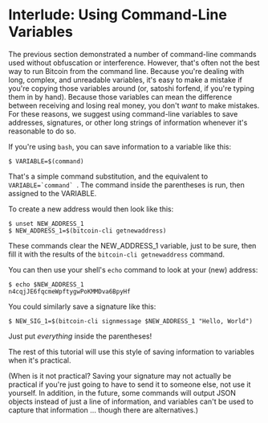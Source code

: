 # Interlude: Using Command-Line Variables 

The previous section demonstrated a number of command-line commands used without obfuscation or interference. However, that's often not the best way to run Bitcoin from the command line. Because you're dealing with long, complex, and unreadable variables, it's easy to make a mistake if you're copying those variables around (or, satoshi forfend, if you're typing them in by hand). Because those variables can mean the difference between receiving and losing real money, you don't _want_ to make mistakes. For these reasons, we suggest using command-line variables to save addresses, signatures, or other long strings of information whenever it's reasonable to do so.

If you're using `bash`, you can save information to a variable like this:
```
$ VARIABLE=$(command)
```
That's a simple command substitution, and the equivalent to ``VARIABLE=`command` ``. The command inside the parentheses is run, then assigned to the VARIABLE.

To create a new address would then look like this:
```
$ unset NEW_ADDRESS_1
$ NEW_ADDRESS_1=$(bitcoin-cli getnewaddress)
```
These commands clear the NEW_ADDRESS_1 variable, just to be sure, then fill it with the results of the `bitcoin-cli getnewaddress` command.

You can then use your shell's `echo` command to look at your (new) address:
```
$ echo $NEW_ADDRESS_1
n4cqjJE6fqcmeWpftygwPoKMMDva6BpyHf
```

You could similarly save a signature like this:
```
$ NEW_SIG_1=$(bitcoin-cli signmessage $NEW_ADDRESS_1 "Hello, World")
```
Just put _everything_ inside the parentheses!

The rest of this tutorial will use this style of saving information to variables when it's practical.

(When is it not practical? Saving your signature may not actually be practical if you're just going to have to send it to someone else, not use it yourself. In addition, in the future, some commands will output JSON objects instead of just a line of information, and variables can't be used to capture that information ... though there are alternatives.)
